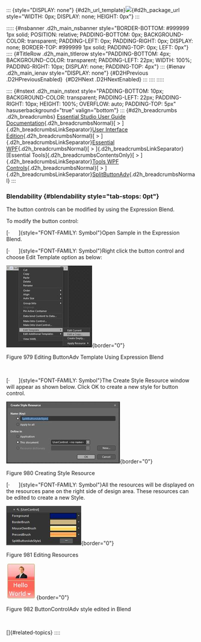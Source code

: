 ::: {style="DISPLAY: none"}
[](ms-xhelp:///?Id=d2h_url_template){#d2h_url_template}![](!package_url!){#d2h_package_url style="WIDTH: 0px; DISPLAY: none; HEIGHT: 0px"}
:::

::::: {#nsbanner .d2h_main_nsbanner style="BORDER-BOTTOM: #999999 1px solid; POSITION: relative; PADDING-BOTTOM: 0px; BACKGROUND-COLOR: transparent; PADDING-LEFT: 0px; PADDING-RIGHT: 0px; DISPLAY: none; BORDER-TOP: #999999 1px solid; PADDING-TOP: 0px; LEFT: 0px"}
:::: {#TitleRow .d2h_main_titlerow style="PADDING-BOTTOM: 4px; BACKGROUND-COLOR: transparent; PADDING-LEFT: 22px; WIDTH: 100%; PADDING-RIGHT: 10px; DISPLAY: none; PADDING-TOP: 4px"}
::: {#ienav .d2h_main_ienav style="DISPLAY: none"}
[](ms-xhelp:///?Id=e462fc8d-4d3c-4ade-a8b1-2786823a8f0c){#D2HPrevious .D2HPreviousEnabled}  [](ms-xhelp:///?Id=c8f1678b-6638-4b65-90f8-23aee016049f){#D2HNext .D2HNextEnabled}
:::
::::
:::::

:::: {#nstext .d2h_main_nstext style="PADDING-BOTTOM: 10px; BACKGROUND-COLOR: transparent; PADDING-LEFT: 22px; PADDING-RIGHT: 10px; HEIGHT: 100%; OVERFLOW: auto; PADDING-TOP: 5px" hasuserbackground="true" valign="bottom"}
::: {#d2h_breadcrumbs .d2h_breadcrumbs}
[Essential Studio User Guide Documentation](ms-xhelp:///?Id=12457748-09e3-4d74-a240-8e049cedf030){.d2h_breadcrumbsNormal}[ \> ]{.d2h_breadcrumbsLinkSeparator}[User Interface Edition](ms-xhelp:///?Id=c29296b7-531c-413b-a0ec-488ca1f7f669){.d2h_breadcrumbsNormal}[ \> ]{.d2h_breadcrumbsLinkSeparator}[Essential WPF](ms-xhelp:///?Id=7f4f82c5-151c-4262-94d0-75c4626c77bc){.d2h_breadcrumbsNormal}[ \> ]{.d2h_breadcrumbsLinkSeparator}[Essential Tools]{.d2h_breadcrumbsContentsOnly}[ \> ]{.d2h_breadcrumbsLinkSeparator}[Tools WPF Controls](ms-xhelp:///?Id=2ea58a12-9426-4a63-96b4-89eb80232c2c){.d2h_breadcrumbsNormal}[ \> ]{.d2h_breadcrumbsLinkSeparator}[SplitButtonAdv](ms-xhelp:///?Id=f835dbb3-d6fc-48f2-b043-555a84900fce){.d2h_breadcrumbsNormal}
:::

### Blendability {#blendability style="tab-stops: 0pt"}

The button controls can be modified by using the Expression Blend.

To modify the button control:

[·      ]{style="FONT-FAMILY: Symbol"}Open Sample in the Expression Blend.

[·      ]{style="FONT-FAMILY: Symbol"}Right click the button control and choose Edit Template option as below:

![](ImagesExt/image30_868.jpg){border="0"}

Figure 979 Editing ButtonAdv Template Using Expression Blend

 

[·      ]{style="FONT-FAMILY: Symbol"}The Create Style Resource window will appear as shown below. Click OK to create a new style for button control.

![](ImagesExt/image30_869.jpg){border="0"}

Figure 980 Creating Style Resource

[·      ]{style="FONT-FAMILY: Symbol"}All the resources will be displayed on the resources pane on the right side of design area. These resources can be edited to create a new Style.

![](ImagesExt/image30_870.jpg){border="0"}

Figure 981 Editing Resources

![](ImagesExt/image30_871.jpg){border="0"}

Figure 982 ButtonControlAdv style edited in Blend

 

[]{#related-topics}
::::
